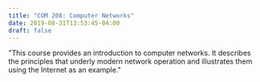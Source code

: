 ```yaml
---
title: "COM 208: Computer Networks"
date: 2019-08-31T13:53:45-04:00
draft: false
---
```

"This course provides an introduction to computer networks. It describes the principles that underly modern network operation and illustrates them using the Internet as an example."
<!--more-->

